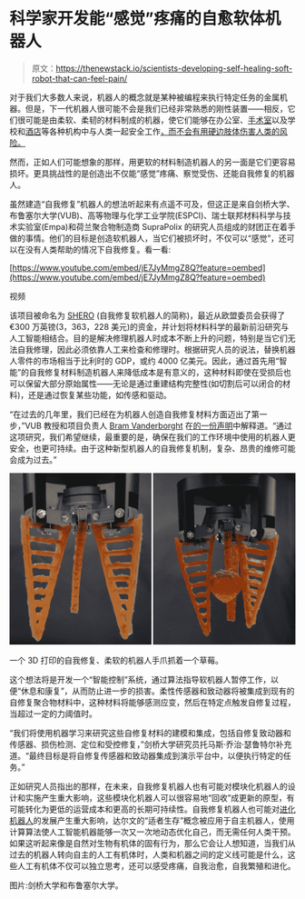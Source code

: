 # 科学家开发能“感觉”疼痛的自愈软体机器人

> 原文：<https://thenewstack.io/scientists-developing-self-healing-soft-robot-that-can-feel-pain/>

对于我们大多数人来说，机器人的概念就是某种被编程来执行特定任务的金属机器。但是，下一代机器人很可能不会是我们已经非常熟悉的刚性装置——相反，它们很可能是由柔软、柔韧的材料制成的机器，使它们能够在办公室、[手术室](/autonomous-robot-surgical-cuts-better-human-surgeon/)以及学校和[酒店](/hotel-run-entirely-robots-opens-japan/)等各种机构中与人类一起安全工作[，而不会有用硬边肢体伤害人类的风险。](/collaborative-robots-will-help-human-workers-not-replace/)

然而，正如人们可能想象的那样，用更软的材料制造机器人的另一面是它们更容易损坏。更具挑战性的是创造出不仅能“感觉”疼痛、察觉受伤、还能自我修复的机器人。

虽然建造“自我修复”机器人的想法听起来有点遥不可及，但这正是来自剑桥大学、布鲁塞尔大学(VUB)、高等物理与化学工业学院(ESPCI)、瑞士联邦材料科学与技术实验室(Empa)和荷兰聚合物制造商 SupraPolix 的研究人员组成的财团正在着手做的事情。他们的目标是创造软机器人，当它们被损坏时，不仅可以“感觉”，还可以在没有人类帮助的情况下自我修复。看一看:

[https://www.youtube.com/embed/jE7JyMmgZ8Q?feature=oembed](https://www.youtube.com/embed/jE7JyMmgZ8Q?feature=oembed)

视频

该项目被命名为 [SHERO](http://www.sherofet.eu/project/) (自我修复软机器人的简称)，最近从欧盟委员会获得了€300 万英镑(3，363，228 美元)的资金，并计划将材料科学的最新前沿研究与人工智能相结合。目的是解决修理机器人时成本不断上升的问题，特别是当它们无法自我修理，因此必须依靠人工来检查和修理时。根据研究人员的说法，替换机器人零件的市场相当于比利时的 GDP，或约 4000 亿美元。因此，通过首先用“智能”的自我修复材料制造机器人来降低成本是有意义的，这种材料即使在受损后也可以保留大部分原始属性——无论是通过重建结构完整性(如切割后可以闭合的材料)，还是通过恢复某些功能，如传感和驱动。

“在过去的几年里，我们已经在为机器人创造自我修复材料方面迈出了第一步，”VUB 教授和项目负责人 [Bram Vanderborght](http://mech.vub.ac.be/multibody/members/bram.htm) 在[的一份声明](https://www.cam.ac.uk/research/news/machine-learning-to-help-develop-self-healing-robots-that-feel-pain)中解释道。“通过这项研究，我们希望继续，最重要的是，确保在我们的工作环境中使用的机器人更安全，也更可持续。由于这种新型机器人的自我修复机制，复杂、昂贵的维修可能会成为过去。”

![](img/d153e794740816ace7eb36afedb516c1.png)

一个 3D 打印的自我修复、柔软的机器人手爪抓着一个草莓。

这个想法将是开发一个“智能控制”系统，通过算法指导软机器人暂停工作，以便“休息和康复”，从而防止进一步的损害。柔性传感器和致动器将被集成到现有的自修复聚合物材料中，这种材料将能够感测应变，然后在特定点触发自修复过程，当超过一定的力阈值时。

“我们将使用机器学习来研究这些自修复材料的建模和集成，包括自修复致动器和传感器、损伤检测、定位和受控修复，”剑桥大学研究员托马斯·乔治·瑟鲁特尔补充道。“最终目标是将自修复传感器和致动器集成到演示平台中，以便执行特定的任务。”

正如研究人员指出的那样，在未来，自我修复机器人也有可能对模块化机器人的设计和实施产生重大影响，这些模块化机器人可以很容易地“回收”成更新的原型，有可能转化为更低的运营成本和更高的长期可持续性。自我修复机器人也可能对[进化机器人](https://en.wikipedia.org/wiki/Evolutionary_robotics)的发展产生重大影响，达尔文的“适者生存”概念被应用于自主机器人，使用计算算法使人工智能机器能够一次又一次地动态优化自己，而无需任何人类干预。如果这听起来像是自然对生物有机体的固有行为，那么它会让人想知道，当我们从过去的机器人转向自主的人工有机体时，人类和机器之间的定义线可能是什么，这些人工有机体不仅可以独立思考，还可以感受疼痛，自我治愈，自我繁殖和进化。

图片:剑桥大学和布鲁塞尔大学。

<svg xmlns:xlink="http://www.w3.org/1999/xlink" viewBox="0 0 68 31" version="1.1"><title>Group</title> <desc>Created with Sketch.</desc></svg>